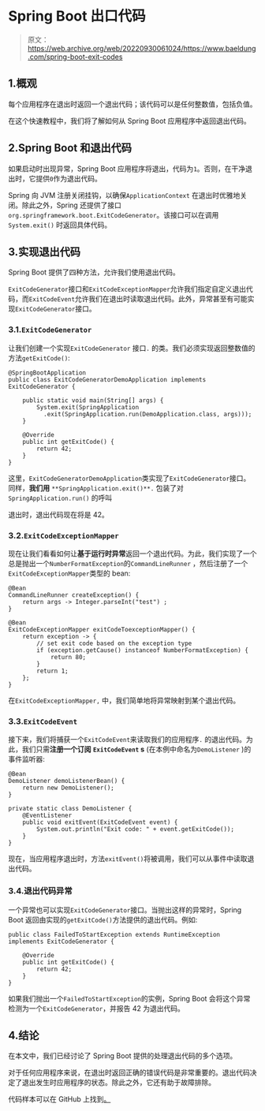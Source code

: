 # Spring Boot 出口代码

> 原文：<https://web.archive.org/web/20220930061024/https://www.baeldung.com/spring-boot-exit-codes>

## 1.概观

每个应用程序在退出时返回一个退出代码；该代码可以是任何整数值，包括负值。

在这个快速教程中，我们将了解如何从 Spring Boot 应用程序中返回退出代码。

## 2.Spring Boot 和退出代码

如果启动时出现异常，Spring Boot 应用程序将退出，代码为`1`。否则，在干净退出时，它提供`0`作为退出代码。

Spring 向 JVM 注册关闭挂钩，以确保`ApplicationContext` 在退出时优雅地关闭。除此之外，Spring 还提供了接口`org.springframework.boot.ExitCodeGenerator`。该接口可以在调用`System.exit()` 时返回具体代码。

## 3.实现退出代码

Spring Boot 提供了四种方法，允许我们使用退出代码。

`ExitCodeGenerator`接口和`ExitCodeExceptionMapper`允许我们指定自定义退出代码，而`ExitCodeEvent`允许我们在退出时读取退出代码。此外，异常甚至有可能实现`ExitCodeGenerator`接口。

### 3.1.`ExitCodeGenerator`

让我们创建一个实现`ExitCodeGenerator` 接口`.` 的类。我们必须实现返回整数值的方法`getExitCode()`:

```
@SpringBootApplication
public class ExitCodeGeneratorDemoApplication implements ExitCodeGenerator {

    public static void main(String[] args) {
        System.exit(SpringApplication
          .exit(SpringApplication.run(DemoApplication.class, args)));
    }

    @Override
    public int getExitCode() {
        return 42;
    }
} 
```

这里，`ExitCodeGeneratorDemoApplication`类实现了`ExitCodeGenerator`接口。同样，**我们用** `**SpringApplication.exit()**.` 包装了对`SpringApplication.run()` 的呼叫

退出时，退出代码现在将是 42。

### 3.2.`ExitCodeExceptionMapper`

现在让我们看看如何让**基于运行时异常**返回一个退出代码。为此，我们实现了一个总是抛出一个`NumberFormatException`的`CommandLineRunner` ，然后注册了一个`ExitCodeExceptionMapper`类型的 bean:

```
@Bean
CommandLineRunner createException() {
    return args -> Integer.parseInt("test") ;
}

@Bean
ExitCodeExceptionMapper exitCodeToexceptionMapper() {
    return exception -> {
        // set exit code based on the exception type
        if (exception.getCause() instanceof NumberFormatException) {
            return 80;
        }
        return 1;
    };
} 
```

在`ExitCodeExceptionMapper,` 中，我们简单地将异常映射到某个退出代码。

### 3.3.`ExitCodeEvent`

接下来，我们将捕获一个`ExitCodeEvent`来读取我们的应用程序`.` 的退出代码。为此，我们只需**注册一个订阅** **`ExitCodeEvent` s** (在本例中命名为`DemoListener` )的事件监听器:

```
@Bean
DemoListener demoListenerBean() {
    return new DemoListener();
}

private static class DemoListener {
    @EventListener
    public void exitEvent(ExitCodeEvent event) {
        System.out.println("Exit code: " + event.getExitCode());
    }
}
```

现在，当应用程序退出时，方法`exitEvent()`将被调用，我们可以从事件中读取退出代码。

### 3.4.退出代码异常

一个异常也可以实现`ExitCodeGenerator`接口。当抛出这样的异常时，Spring Boot 返回由实现的`getExitCode()`方法提供的退出代码。例如:

```
public class FailedToStartException extends RuntimeException implements ExitCodeGenerator {

    @Override
    public int getExitCode() {
        return 42;
    }
} 
```

如果我们抛出一个`FailedToStartException`的实例，Spring Boot 会将这个异常检测为一个`ExitCodeGenerator`，并报告 42 为退出代码。

## 4.结论

在本文中，我们已经讨论了 Spring Boot 提供的处理退出代码的多个选项。

对于任何应用程序来说，在退出时返回正确的错误代码是非常重要的。退出代码决定了退出发生时应用程序的状态。除此之外，它还有助于故障排除。

代码样本可以在 GitHub 上找到[。](https://web.archive.org/web/20220627083949/https://github.com/eugenp/tutorials/tree/master/spring-boot-modules/spring-boot-basic-customization-2)
